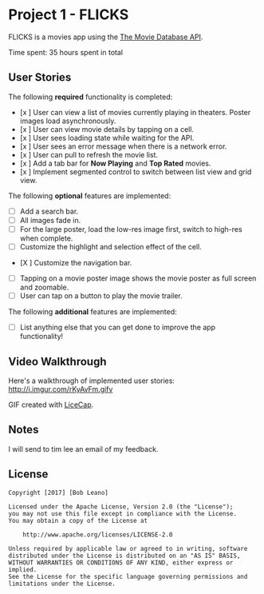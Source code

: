 # Project 1 - FLICKS

FLICKS is a movies app using the [The Movie Database API](http://docs.themoviedb.apiary.io/#).

Time spent: 35 hours spent in total

## User Stories

The following **required** functionality is completed:

- [x ] User can view a list of movies currently playing in theaters. Poster images load asynchronously.
- [x ] User can view movie details by tapping on a cell.
- [x ] User sees loading state while waiting for the API.
- [x ] User sees an error message when there is a network error.
- [x ] User can pull to refresh the movie list.
- [x ] Add a tab bar for **Now Playing** and **Top Rated** movies.
- [x ] Implement segmented control to switch between list view and grid view.

The following **optional** features are implemented:

- [ ] Add a search bar.
- [ ] All images fade in.
- [ ] For the large poster, load the low-res image first, switch to high-res when complete.
- [ ] Customize the highlight and selection effect of the cell.
- [X ] Customize the navigation bar.
- [ ] Tapping on a movie poster image shows the movie poster as full screen and zoomable.
- [ ] User can tap on a button to play the movie trailer.

The following **additional** features are implemented:

- [ ] List anything else that you can get done to improve the app functionality!

## Video Walkthrough

Here's a walkthrough of implemented user stories: http://i.imgur.com/rKyAvFm.gifv

<!--img src='http://i.imgur.com/rKyAvFm.gifv' title='Video Walkthrough' width='' alt='Video Walkthrough' /-->

GIF created with [LiceCap](http://www.cockos.com/licecap/).

## Notes

I will send to tim lee an email of my feedback.

## License

    Copyright [2017] [Bob Leano]

    Licensed under the Apache License, Version 2.0 (the "License");
    you may not use this file except in compliance with the License.
    You may obtain a copy of the License at

        http://www.apache.org/licenses/LICENSE-2.0

    Unless required by applicable law or agreed to in writing, software
    distributed under the License is distributed on an "AS IS" BASIS,
    WITHOUT WARRANTIES OR CONDITIONS OF ANY KIND, either express or implied.
    See the License for the specific language governing permissions and
    limitations under the License.
